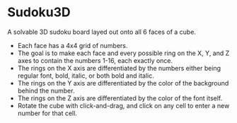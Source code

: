 # Sudoku3D

A solvable 3D sudoku board layed out onto all 6 faces of a cube. 

* Each face has a 4x4 grid of numbers.
* The goal is to make each face and every possible ring on the X, Y, and Z axes to contain the numbers 1-16, each exactly once.
* The rings on the X axis are differentiated by the numbers either being regular font, bold, italic, or both bold and italic.
* The rings on the Y axis are differentiated by the color of the background behind the number.
* The rings on the Z axis are differentiated by the color of the font itself.
* Rotate the cube with click-and-drag, and click on any cell to enter a new number for that cell.
